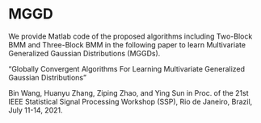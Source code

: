 # MGGD

We provide Matlab code of the proposed algorithms including Two-Block BMM and Three-Block BMM in the following paper to learn Multivariate Generalized Gaussian Distributions (MGGDs).

“Globally Convergent Algorithms For Learning Multivariate Generalized Gaussian Distributions”

Bin Wang, Huanyu Zhang, Ziping Zhao, and Ying Sun
in Proc. of the 21st IEEE Statistical Signal Processing Workshop (SSP), Rio de Janeiro, Brazil, July 11-14, 2021.
